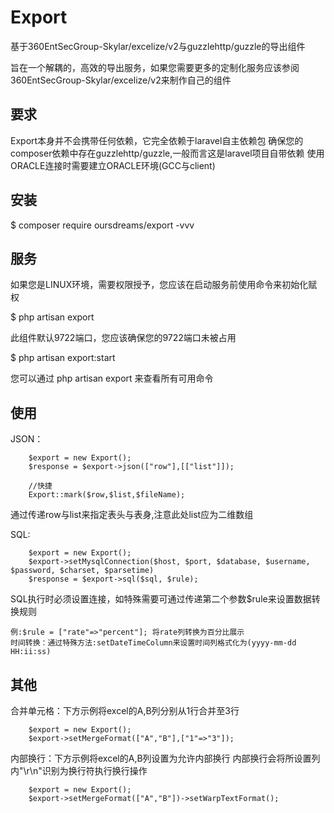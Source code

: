 # Export
基于360EntSecGroup-Skylar/excelize/v2与guzzlehttp/guzzle的导出组件

旨在一个解耦的，高效的导出服务，如果您需要更多的定制化服务应该参阅360EntSecGroup-Skylar/excelize/v2来制作自己的组件

## 要求
Export本身并不会携带任何依赖，它完全依赖于laravel自主依赖包
确保您的composer依赖中存在guzzlehttp/guzzle,一般而言这是laravel项目自带依赖
使用ORACLE连接时需要建立ORACLE环境(GCC与client)

## 安装
$ composer require oursdreams/export -vvv

## 服务
如果您是LINUX环境，需要权限授予，您应该在启动服务前使用命令来初始化赋权

$ php artisan export

此组件默认9722端口，您应该确保您的9722端口未被占用

$ php artisan export:start

您可以通过 php artisan export 来查看所有可用命令

## 使用
JSON：

        $export = new Export();
        $response = $export->json(["row"],[["list"]]);
        
        //快捷
        Export::mark($row,$list,$fileName);
        
通过传递row与list来指定表头与表身,注意此处list应为二维数组

SQL:

        $export = new Export();
        $export->setMysqlConnection($host, $port, $database, $username, $password, $charset, $parsetime)
        $response = $export->sql($sql, $rule);
SQL执行时必须设置连接，如特殊需要可通过传递第二个参数$rule来设置数据转换规则

    例:$rule = ["rate"=>"percent"]; 将rate列转换为百分比展示
    时间转换：通过特殊方法:setDateTimeColumn来设置时间列格式化为(yyyy-mm-dd HH:ii:ss)

## 其他
合并单元格：下方示例将excel的A,B列分别从1行合并至3行

        $export = new Export();
        $export->setMergeFormat(["A","B"],["1"=>"3"]);
        
内部换行：下方示例将excel的A,B列设置为允许内部换行
        内部换行会将所设置列内"\r\n"识别为换行符执行换行操作

        $export = new Export();
        $export->setMergeFormat(["A","B"])->setWarpTextFormat();
        
        

